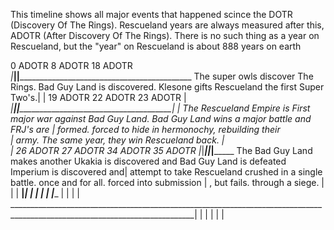 This timeline shows all major events that happened scince the DOTR (Discovery Of The Rings). Rescueland years are always measured after this, ADOTR (After Discovery Of The Rings). There is no such thing as a year on Rescueland, but the "year" on Rescueland is about 888 years on earth 

  0 ADOTR                                 8 ADOTR                            18 ADOTR                
_|_______________________________________|__________________________________|_______________________________________________
  The super owls discover The Rings.      Bad Guy Land is discovered.        Klesone gifts Rescueland the first Super Two's.|
                                                                                                                            |
  19 ADOTR                         22 ADOTR                                  23 ADOTR                                       |
_|________________________________|_________________________________________|_______________________________________________|
| The Rescueland Empire is         First major war against Bad Guy Land.     Bad Guy Land wins a major battle and FRJ's are
| formed.                                                                forced to hide in hermonochy, rebuilding their  
|                                                                            army. The same year, they win Rescueland back.
|                                                                           
|  26 ADOTR                           27 ADOTR                        34 ADOTR                    35 ADOTR
|_|__________________________________|_______________________________|___________________________|_____________________________
   The Bad Guy Land makes another     Ukakia is discovered and        Bad Guy Land is defeated    Imperium is discovered and|
   attempt to take Rescueland         crushed in a single battle.     once and for all.            forced into submission   |
   , but fails.                                                                                    through a siege.         |        
                                                                                                                            |
                                                                                                                            |
__|_________________________________________________________________________________________________________________________|
|
|
|
|
|____________________________________________________________________________________________________________________________
                                                                                                                            |
                                                                                                                            |
                                                                                                                            |
                                                                                                                            |
____________________________________________________________________________________________________________________________|
|
|
|
|
|
